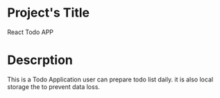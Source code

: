  # Project's Title
React Todo APP
# Descrption
This is a Todo Application user can prepare todo list daily. 
it is also local storage the to prevent data loss.
